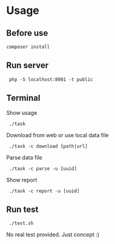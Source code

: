 # Usage
## Before use
```terminal
composer install
```
## Run server
```terminal
 php -S localhost:8001 -t public
```
## Terminal
Show usage
```terminal
 ./task
```
Download from web or use local data file
```terminal
 ./task -c download [path|url]
```
Parse data file
```terminal
 ./task -c parse -u [uuid]
```
Show report
```terminal
 ./task -c report -u [uuid]
```
## Run test
```terminal
 ./test.sh
```
No real test provided. Just concept :)